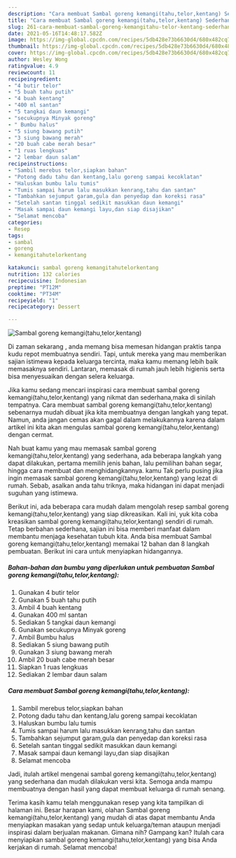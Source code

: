 ```yaml
---
description: "Cara membuat Sambal goreng kemangi(tahu,telor,kentang) Sederhana dan Mudah Dibuat"
title: "Cara membuat Sambal goreng kemangi(tahu,telor,kentang) Sederhana dan Mudah Dibuat"
slug: 261-cara-membuat-sambal-goreng-kemangitahu-telor-kentang-sederhana-dan-mudah-dibuat
date: 2021-05-16T14:48:17.582Z
image: https://img-global.cpcdn.com/recipes/5db428e73b6630d4/680x482cq70/sambal-goreng-kemangitahutelorkentang-foto-resep-utama.jpg
thumbnail: https://img-global.cpcdn.com/recipes/5db428e73b6630d4/680x482cq70/sambal-goreng-kemangitahutelorkentang-foto-resep-utama.jpg
cover: https://img-global.cpcdn.com/recipes/5db428e73b6630d4/680x482cq70/sambal-goreng-kemangitahutelorkentang-foto-resep-utama.jpg
author: Wesley Wong
ratingvalue: 4.9
reviewcount: 11
recipeingredient:
- "4 butir telor"
- "5 buah tahu putih"
- "4 buah kentang"
- "400 ml santan"
- "5 tangkai daun kemangi"
- "secukupnya Minyak goreng"
- " Bumbu halus"
- "5 siung bawang putih"
- "3 siung bawang merah"
- "20 buah cabe merah besar"
- "1 ruas lengkuas"
- "2 lembar daun salam"
recipeinstructions:
- "Sambil merebus telor,siapkan bahan"
- "Potong dadu tahu dan kentang,lalu goreng sampai kecoklatan"
- "Haluskan bumbu lalu tumis"
- "Tumis sampai harum lalu masukkan kenrang,tahu dan santan"
- "Tambahkan sejumput garam,gula dan penyedap dan koreksi rasa"
- "Setelah santan tinggal sedikit masukkan daun kemangi"
- "Masak sampai daun kemangi layu,dan siap disajikan"
- "Selamat mencoba"
categories:
- Resep
tags:
- sambal
- goreng
- kemangitahutelorkentang

katakunci: sambal goreng kemangitahutelorkentang 
nutrition: 132 calories
recipecuisine: Indonesian
preptime: "PT12M"
cooktime: "PT34M"
recipeyield: "1"
recipecategory: Dessert

---
```



![Sambal goreng kemangi(tahu,telor,kentang)](https://img-global.cpcdn.com/recipes/5db428e73b6630d4/680x482cq70/sambal-goreng-kemangitahutelorkentang-foto-resep-utama.jpg)

Di zaman  sekarang , anda memang bisa memesan hidangan praktis tanpa kudu repot membuatnya sendiri. Tapi, untuk mereka yang mau memberikan sajian istimewa kepada keluarga tercinta, maka kamu memang lebih baik memasaknya sendiri. Lantaran, memasak di rumah jauh lebih higienis serta bisa menyesuaikan dengan selera keluarga.

Jika kamu sedang mencari inspirasi cara membuat sambal goreng kemangi(tahu,telor,kentang) yang nikmat dan sederhana,maka di sinilah tempatnya. Cara membuat sambal goreng kemangi(tahu,telor,kentang)  sebenarnya mudah dibuat jika kita membuatnya dengan langkah yang tepat. Namun, anda jangan cemas akan gagal dalam melakukannya 
karena dalam artikel ini kita akan mengulas sambal goreng kemangi(tahu,telor,kentang) dengan cermat.  



Nah buat kamu yang mau memasak sambal goreng kemangi(tahu,telor,kentang) yang sederhana, ada beberapa langkah yang dapat dilakukan, pertama memilih jenis bahan, lalu pemilihan bahan segar, hingga cara membuat dan menghidangkannya. kamu Tak perlu pusing jika ingin memasak sambal goreng kemangi(tahu,telor,kentang) yang lezat di rumah. Sebab, asalkan anda  tahu triknya, maka hidangan ini dapat menjadi suguhan yang istimewa.

Berikut ini, ada beberapa cara mudah dalam mengolah resep sambal goreng kemangi(tahu,telor,kentang) yang siap dikreasikan. Kali ini, yuk kita coba kreasikan sambal goreng kemangi(tahu,telor,kentang) sendiri di rumah. Tetap berbahan sederhana, sajian ini bisa memberi manfaat dalam membantu menjaga kesehatan tubuh kita. Anda bisa membuat Sambal goreng kemangi(tahu,telor,kentang) memakai 12 bahan dan 8 langkah pembuatan. Berikut ini cara untuk menyiapkan hidangannya.

<!--inarticleads1-->

##### Bahan-bahan dan bumbu yang diperlukan untuk pembuatan Sambal goreng kemangi(tahu,telor,kentang):

1. Gunakan 4 butir telor
1. Gunakan 5 buah tahu putih
1. Ambil 4 buah kentang
1. Gunakan 400 ml santan
1. Sediakan 5 tangkai daun kemangi
1. Gunakan secukupnya Minyak goreng
1. Ambil  Bumbu halus
1. Sediakan 5 siung bawang putih
1. Gunakan 3 siung bawang merah
1. Ambil 20 buah cabe merah besar
1. Siapkan 1 ruas lengkuas
1. Sediakan 2 lembar daun salam




<!--inarticleads2-->

##### Cara membuat Sambal goreng kemangi(tahu,telor,kentang):

1. Sambil merebus telor,siapkan bahan
1. Potong dadu tahu dan kentang,lalu goreng sampai kecoklatan
1. Haluskan bumbu lalu tumis
1. Tumis sampai harum lalu masukkan kenrang,tahu dan santan
1. Tambahkan sejumput garam,gula dan penyedap dan koreksi rasa
1. Setelah santan tinggal sedikit masukkan daun kemangi
1. Masak sampai daun kemangi layu,dan siap disajikan
1. Selamat mencoba




Jadi, itulah artikel mengenai  sambal goreng kemangi(tahu,telor,kentang)  yang sederhana dan mudah dilakukan versi kita. Semoga anda mampu membuatnya dengan hasil yang dapat membuat keluarga di rumah senang. 

Terima kasih kamu telah menggunakan resep yang kita tampilkan di halaman ini. Besar harapan kami, olahan  Sambal goreng kemangi(tahu,telor,kentang) yang mudah di atas dapat membantu Anda menyiapkan masakan yang sedap untuk keluarga/teman ataupun menjadi inspirasi dalam berjualan makanan. Gimana nih? Gampang kan? Itulah cara menyiapkan sambal goreng kemangi(tahu,telor,kentang) yang bisa Anda kerjakan di rumah. Selamat mencoba!

